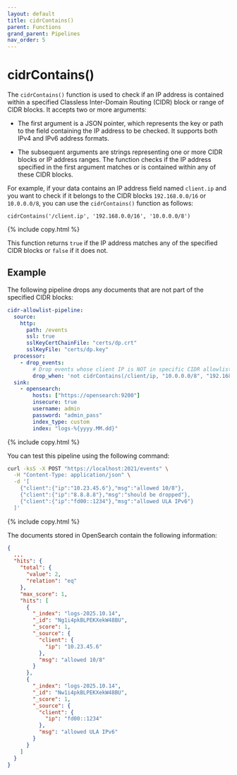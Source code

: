 ```yaml
---
layout: default
title: cidrContains()
parent: Functions
grand_parent: Pipelines
nav_order: 5
---
```


# cidrContains()

The `cidrContains()` function is used to check if an IP address is contained within a specified Classless Inter-Domain Routing (CIDR) block or range of CIDR blocks. It accepts two or more arguments:

- The first argument is a JSON pointer, which represents the key or path to the field containing the IP address to be checked. It supports both IPv4 and IPv6 address formats.

- The subsequent arguments are strings representing one or more CIDR blocks or IP address ranges. The function checks if the IP address specified in the first argument matches or is contained within any of these CIDR blocks.

For example, if your data contains an IP address field named `client.ip` and you want to check if it belongs to the CIDR blocks `192.168.0.0/16` or `10.0.0.0/8`, you can use the `cidrContains()` function as follows:

```
cidrContains('/client.ip', '192.168.0.0/16', '10.0.0.0/8')
```
{% include copy.html %}

This function returns `true` if the IP address matches any of the specified CIDR blocks or `false` if it does not.

## Example

The following pipeline drops any documents that are not part of the specified CIDR blocks:

```yaml
cidr-allowlist-pipeline:
  source:
    http:
      path: /events
      ssl: true
      sslKeyCertChainFile: "certs/dp.crt"
      sslKeyFile: "certs/dp.key"
  processor:
    - drop_events:
        # Drop events whose client IP is NOT in specific CIDR allowlist
        drop_when: 'not cidrContains(/client/ip, "10.0.0.0/8", "192.168.0.0/16", "fd00::/8")'
  sink:
    - opensearch:
        hosts: ["https://opensearch:9200"]
        insecure: true
        username: admin
        password: "admin_pass"
        index_type: custom
        index: "logs-%{yyyy.MM.dd}"
```
{% include copy.html %}

You can test this pipeline using the following command:

```bash
curl -ksS -X POST "https://localhost:2021/events" \
  -H "Content-Type: application/json" \
  -d '[
    {"client":{"ip":"10.23.45.6"},"msg":"allowed 10/8"},
    {"client":{"ip":"8.8.8.8"},"msg":"should be dropped"},
    {"client":{"ip":"fd00::1234"},"msg":"allowed ULA IPv6"}
  ]'
```
{% include copy.html %}

The documents stored in OpenSearch contain the following information:

```json
{
  ...
  "hits": {
    "total": {
      "value": 2,
      "relation": "eq"
    },
    "max_score": 1,
    "hits": [
      {
        "_index": "logs-2025.10.14",
        "_id": "Ng1i4pkBLPEKXekW48BU",
        "_score": 1,
        "_source": {
          "client": {
            "ip": "10.23.45.6"
          },
          "msg": "allowed 10/8"
        }
      },
      {
        "_index": "logs-2025.10.14",
        "_id": "Nw1i4pkBLPEKXekW48BU",
        "_score": 1,
        "_source": {
          "client": {
            "ip": "fd00::1234"
          },
          "msg": "allowed ULA IPv6"
        }
      }
    ]
  }
}
```
